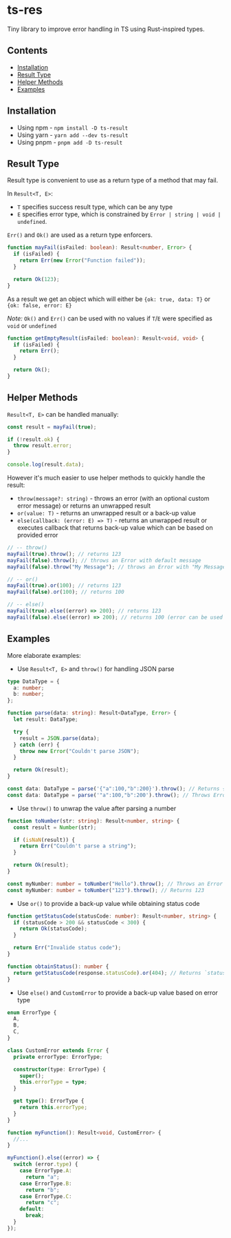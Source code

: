 # ts-res

Tiny library to improve error handling in TS using Rust-inspired types.

## Contents

- [Installation](#installation)
- [Result Type](#result-type)
- [Helper Methods](#helper-methods)
- [Examples](#examples)

## Installation

- Using npm - `npm install -D ts-result`
- Using yarn - `yarn add --dev ts-result`
- Using pnpm - `pnpm add -D ts-result`

## Result Type

Result type is convenient to use as a return type of a method that may fail.

In `Result<T, E>`:

- `T` specifies success result type, which can be any type
- `E` specifies error type, which is constrained by `Error | string | void | undefined`.

`Err()` and `Ok()` are used as a return type enforcers.

```ts
function mayFail(isFailed: boolean): Result<number, Error> {
  if (isFailed) {
    return Err(new Error("Function failed"));
  }

  return Ok(123);
}
```

As a result we get an object which will either be `{ok: true, data: T}` or `{ok: false, error: E}`

_Note:_ `Ok()` and `Err()` can be used with no values if `T`/`E` were specified as `void` or `undefined`

```ts
function getEmptyResult(isFailed: boolean): Result<void, void> {
  if (isFailed) {
    return Err();
  }

  return Ok();
}
```

## Helper Methods

`Result<T, E>` can be handled manually:

```ts
const result = mayFail(true);

if (!result.ok) {
  throw result.error;
}

console.log(result.data);
```

However it's much easier to use helper methods to quickly handle the result:

- `throw(message?: string)` - throws an error (with an optional custom error message) or returns an unwrapped result
- `or(value: T)` - returns an unwrapped result or a back-up value
- `else(callback: (error: E) => T)` - returns an unwrapped result or executes callback that returns back-up value which can be based on provided error

```ts
// -- throw()
mayFail(true).throw(); // returns 123
mayFail(false).throw(); // throws an Error with default message
mayFail(false).throw("My Message"); // throws an Error with "My Message"

// -- or()
mayFail(true).or(100); // returns 123
mayFail(false).or(100); // returns 100

// -- else()
mayFail(true).else((error) => 200); // returns 123
mayFail(false).else((error) => 200); // returns 100 (error can be used for some extra logic)
```

## Examples

More elaborate examples:

- Use `Result<T, E>` and `throw()` for handling JSON parse
```ts
type DataType = {
  a: number;
  b: number;
};

function parse(data: string): Result<DataType, Error> {
  let result: DataType;

  try {
    result = JSON.parse(data);
  } catch (err) {
    throw new Error("Couldn't parse JSON");
  }

  return Ok(result);
}

const data: DataType = parse('{"a":100,"b":200}').throw(); // Returns {a: 100, b: 200}
const data: DataType = parse('"a":100,"b":200').throw(); // Throws Error("Couldn't parse JSON")
```

- Use `throw()` to unwrap the value after parsing a number

```typescript
function toNumber(str: string): Result<number, string> {
  const result = Number(str);

  if (isNaN(result)) {
    return Err("Couldn't parse a string");
  }

  return Ok(result);
}

const myNumber: number = toNumber("Hello").throw(); // Throws an Error
const myNumber: number = toNumber("123").throw(); // Returns 123
```

- Use `or()` to provide a back-up value while obtaining status code

```ts
function getStatusCode(statusCode: number): Result<number, string> {
  if (statusCode > 200 && statusCode < 300) {
    return Ok(statusCode);
  }

  return Err("Invalide status code");
}

function obtainStatus(): number {
  return getStatusCode(response.statusCode).or(404); // Returns `statusCode` between 201 and 299 or 404
}
```

- Use `else()` and `CustomError` to provide a back-up value based on error type

```ts
enum ErrorType {
  A,
  B,
  C,
}

class CustomError extends Error {
  private errorType: ErrorType;

  constructor(type: ErrorType) {
    super();
    this.errorType = type;
  }

  get type(): ErrorType {
    return this.errorType;
  }
}

function myFunction(): Result<void, CustomError> {
  //...
}

myFunction().else((error) => {
  switch (error.type) {
    case ErrorType.A:
      return "a";
    case ErrorType.B:
      return "b";
    case ErrorType.C:
      return "c";
    default:
      break;
  }
});
```
